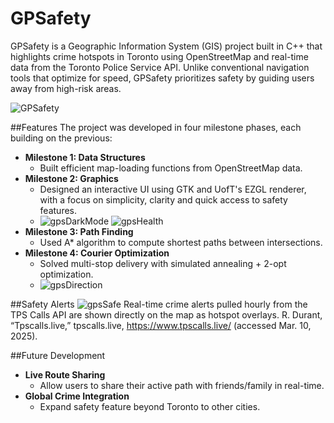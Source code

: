 # GPSafety
GPSafety is a Geographic Information System (GIS) project built in C++ that highlights crime hotspots in Toronto using OpenStreetMap and real-time data from the Toronto Police Service API. Unlike conventional navigation tools that optimize for speed, GPSafety prioritizes safety by guiding users away from high-risk areas.

![GPSafety](https://github.com/user-attachments/assets/c467b640-9c80-4920-adc8-99503e42121e)

##Features
The project was developed in four milestone phases, each building on the previous:
- **Milestone 1: Data Structures**
  - Built efficient map-loading functions from OpenStreetMap data.
- **Milestone 2: Graphics**
  - Designed an interactive UI using GTK and UofT's EZGL renderer, with a focus on simplicity, clarity and quick access to safety features.
  - ![gpsDarkMode](https://github.com/user-attachments/assets/543b183b-15d0-42e9-bf01-913d6232987e) ![gpsHealth](https://github.com/user-attachments/assets/d2e06894-c03e-46e5-a5c5-010a70a15e8e)
- **Milestone 3: Path Finding**
  - Used A* algorithm to compute shortest paths between intersections.
- **Milestone 4: Courier Optimization**
  - Solved multi-stop delivery with simulated annealing + 2-opt optimization.
  - ![gpsDirection](https://github.com/user-attachments/assets/25104513-9361-4b5b-be48-60790122c789)

##Safety Alerts
![gpsSafe](https://github.com/user-attachments/assets/93e94ebb-c9cf-4ad9-92b5-0e99ce584a68)
Real-time crime alerts pulled hourly from the TPS Calls API are shown directly on the map as hotspot overlays. R. Durant, “Tpscalls.live,” tpscalls.live, https://www.tpscalls.live/ (accessed Mar. 10, 2025).

##Future Development
- **Live Route Sharing**
  - Allow users to share their active path with friends/family in real-time.
- **Global Crime Integration**
  - Expand safety feature beyond Toronto to other cities.
